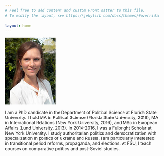 ```yaml
---
# Feel free to add content and custom Front Matter to this file.
# To modify the layout, see https://jekyllrb.com/docs/themes/#overriding-theme-defaults

layout: home
---
```

![Anastasiia Vlasenko, PhD Candidate in Political Science, FSU](/anastasiia-vlasenko.jpg)

I am a PhD candidate in the Department of Political Science at Florida State University. I hold MA in Political Science (Florida State University, 2018), MA in International Relations (New York University, 2016), and MSc in European Affairs (Lund University, 2013). In 2014-2016, I was a Fulbright Scholar at New York University. I study authoritarian politics and democratization with specialization in politics of Ukraine and Russia. I am particularly interested in transitional period reforms, propaganda, and elections.  At FSU, I teach courses on comparative politics and post-Soviet studies.
